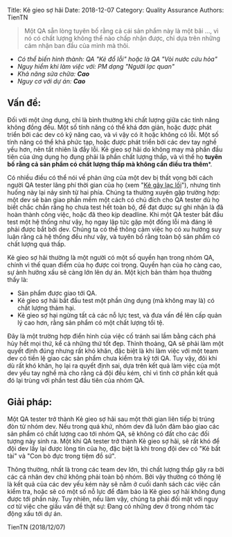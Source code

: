Title: Kẻ gieo sợ hãi
Date: 2018-12-07
Category: Quality Assurance
Authors: TienTN

> Một QA sẵn lòng tuyên bố rằng cả cái sản phẩm này là một bãi ..., vì nó có chất lượng không thể nào chấp nhận được, chỉ dựa trên những cảm nhận ban đầu của mình mà thôi.

* _Có thể biến hình thành: QA "Kẻ đổ lỗi" hoặc là QA "Vòi nước cứu hỏa"_
* _Nguy hiểm khi làm việc với: PM dạng "Người lạc quan"_
* _Khả năng sửa chữa: **Cao**_
* _Nguy cơ với dự án: **Cao**_

## Vấn đề:

Đối với một ứng dụng, chỉ là bình thường khi chất lượng giữa các tính năng không đồng đều. Một số tính năng có thể khá đơn giản, hoặc được phát triển bởi các dev có kỹ năng cao, và vì vậy có ít hoặc không có lỗi. Một số tính năng có thể khả phức tạp, hoặc được phát triển bởi các dev tay nghề yếu hơn, nên tất nhiên là đầy lỗi. Kẻ gieo sợ hãi do không may mà phần đầu tiên của ứng dụng họ đụng phải là phần chất lượng thấp, và vì thế họ **tuyên bố rằng cả sản phẩm có chất lượng thấp mà không cần điều tra thêm***.

Có nhiều điều có thể nói về phản ứng của một dev bị thất vọng bởi cách người QA tester lãng phí thời gian của họ (xem "[Kẻ gây lạc lối](/QA_ke_gay_lac_loi)"), nhưng tình huống này lại nảy sinh từ hai phía. Chúng ta thường xuyên gặp trường hợp: một dev sẽ bàn giao phần mềm một cách có chủ đích cho QA tester dù họ biết chắc chắn rằng họ chưa test hết toàn bộ, để đạt được sự ghi nhận là đã hoàn thành công việc, hoặc đã theo kịp deadline. Khi một QA tester bắt đầu test một hệ thống như vậy, họ ngay lập tức gặp một đống lỗi mà đáng lẽ phải được bắt bởi dev. Chúng ta có thể thông cảm việc họ có xu hướng suy luận rằng cả hệ thống đều như vậy, và tuyên bố rằng toàn bộ sản phẩm có chất lượng quá thấp.


Kẻ gieo sợ hãi thường là một người có một số quyền hạn trong nhóm QA, chính vì thế quan điểm của họ được coi trọng. Quyền hạn của họ càng cao, sự ảnh hưởng xấu sẽ càng lớn lên dự án. Một kịch bản thảm họa thường thấy là:

* Sản phẩm được giao tới QA.
* Kẻ gieo sợ hãi bắt đầu test một phần ứng dụng (mà không may là) có chất lượng thảm hại.
* Kẻ gieo sợ hại ngừng tất cả các nỗ lực test, và đưa vấn đề lên cấp quản lý cao hơn, rằng sản phẩm có một chất lượng tồi tệ.

Đây là một trường hợp điển hình của việc cố tránh sai lầm bằng cách phá hủy hết mọi thứ, kể cả những thứ tốt đẹp. Thỉnh thoảng, QA sẽ phải làm một quyết định đúng nhưng rất khó khăn, đặc biệt là khi làm việc với một team dev có tiền lệ giao các sản phẩm chưa kiểm tra kỹ tới QA. Tuy vậy, đôi khi dù rất khó khăn, họ lại ra quyết định sai, dựa trên kết quả làm việc của một dev yếu tay nghề mà cho rằng cả đội đều kém, chỉ vì tình cờ phần kết quả đó lại trùng với phần test đầu tiên của nhóm QA.

## Giải pháp:
Một QA tester trở thành Kẻ gieo sợ hãi sau một thời gian liên tiếp bị trúng đòn từ nhóm dev. Nếu trong quá khứ, nhóm dev đã luôn đảm bảo giao các sản phẩm có chất lượng cao tới nhóm QA, sẽ không có đất cho các đối tượng này sinh ra. Một khi QA tester trở thành Kẻ gieo sợ hãi, sẽ rất khó để đội dev lấy lại được lòng tin của họ, đặc biệt là khi trong đội dev có "Kẻ bất tài" và "Con bò đực trong tiệm đồ sứ".

Thông thường, nhất là trong các team dev lớn, thì chất lượng thấp gây ra bởi các cá nhân dev chứ không phải toàn bộ nhóm. Bởi vậy thường có thông lệ là kết quả của các dev yếu kém này sẽ nằm ở cuối danh sách các việc cần kiểm tra, hoặc sẽ có một số nỗ lực để đảm bảo là Kẻ gieo sợ hãi không đụng được tới phần này. Tuy nhiên, nếu làm vậy, chúng ta phải đối mặt với nguy cơ từ việc che giấu vấn đề thật sự: Đang có những dev ở trong nhóm tác động xấu tới dự án.  

TienTN (2018/12/07)
